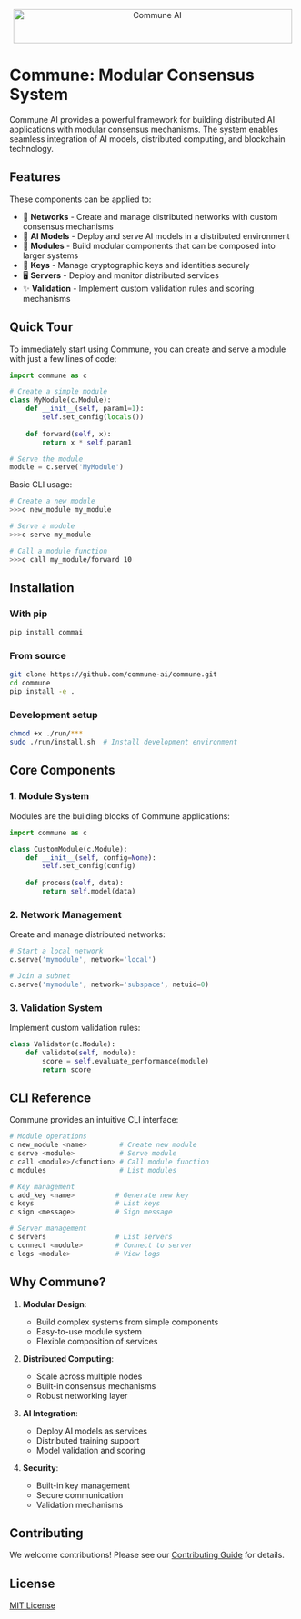 <p align="center">
 <img src="https://raw.githubusercontent.com/commune-ai/commune/refs/heads/main/.github/assets/logo-asci.svg" width="490" height="60" alt="Commune AI" style="max-width: 100%;">
</p>

# Commune: Modular Consensus System

Commune AI provides a powerful framework for building distributed AI applications with modular consensus mechanisms. The system enables seamless integration of AI models, distributed computing, and blockchain technology.

## Features

These components can be applied to:

* 🔗 **Networks** - Create and manage distributed networks with custom consensus mechanisms
* 🤖 **AI Models** - Deploy and serve AI models in a distributed environment
* 💫 **Modules** - Build modular components that can be composed into larger systems
* 🔑 **Keys** - Manage cryptographic keys and identities securely
* 🖥️ **Servers** - Deploy and monitor distributed services
* ✨ **Validation** - Implement custom validation rules and scoring mechanisms

## Quick Tour

To immediately start using Commune, you can create and serve a module with just a few lines of code:

```python
import commune as c

# Create a simple module
class MyModule(c.Module):
    def __init__(self, param1=1):
        self.set_config(locals())
        
    def forward(self, x):
        return x * self.param1

# Serve the module
module = c.serve('MyModule')
```

Basic CLI usage:

```bash
# Create a new module
>>>c new_module my_module

# Serve a module
>>>c serve my_module

# Call a module function
>>>c call my_module/forward 10
```

## Installation

### With pip

```bash
pip install commai
```

### From source

```bash
git clone https://github.com/commune-ai/commune.git
cd commune
pip install -e .
```


### Development setup

```bash
chmod +x ./run/***
sudo ./run/install.sh  # Install development environment
```

## Core Components

### 1. Module System
Modules are the building blocks of Commune applications:

```python
import commune as c

class CustomModule(c.Module):
    def __init__(self, config=None):
        self.set_config(config)
    
    def process(self, data):
        return self.model(data)
```

### 2. Network Management
Create and manage distributed networks:

```python
# Start a local network
c.serve('mymodule', network='local')

# Join a subnet
c.serve('mymodule', network='subspace', netuid=0)
```

### 3. Validation System
Implement custom validation rules:

```python
class Validator(c.Module):
    def validate(self, module):
        score = self.evaluate_performance(module)
        return score
```

## CLI Reference

Commune provides an intuitive CLI interface:

```bash
# Module operations
c new_module <name>        # Create new module
c serve <module>           # Serve module
c call <module>/<function> # Call module function
c modules                  # List modules

# Key management
c add_key <name>          # Generate new key
c keys                    # List keys
c sign <message>          # Sign message

# Server management
c servers                 # List servers
c connect <module>        # Connect to server
c logs <module>           # View logs
```

## Why Commune?

1. **Modular Design**:
   - Build complex systems from simple components
   - Easy-to-use module system
   - Flexible composition of services

2. **Distributed Computing**:
   - Scale across multiple nodes
   - Built-in consensus mechanisms
   - Robust networking layer

3. **AI Integration**:
   - Deploy AI models as services
   - Distributed training support
   - Model validation and scoring

4. **Security**:
   - Built-in key management
   - Secure communication
   - Validation mechanisms

## Contributing

We welcome contributions! Please see our [Contributing Guide](https://github.com/commune-ai/commune/blob/main/CONTRIBUTING.md) for details.

## License

[MIT License](https://github.com/commune-ai/commune/blob/main/LICENCE)